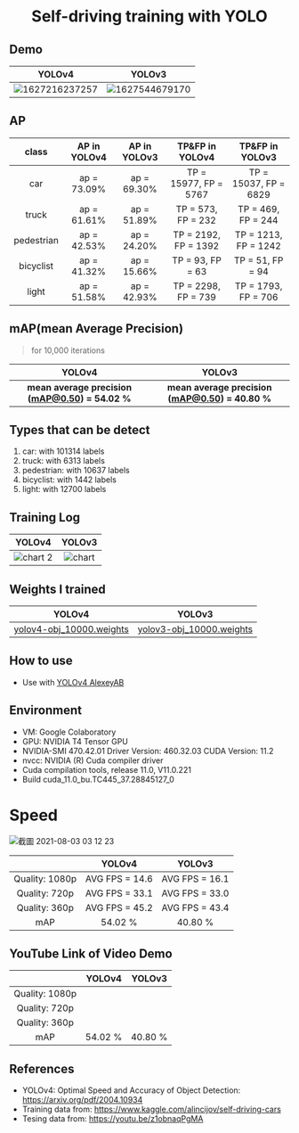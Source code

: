 <h1 align="center">Self-driving training with YOLO</h1>

## Demo
YOLOv4             |  YOLOv3
:-------------------------:|:-------------------------:
![1627216237257](https://user-images.githubusercontent.com/34447298/126899013-21aadbf8-b79e-46ad-b63e-0d3d0f59cab5.gif) | ![1627544679170](https://user-images.githubusercontent.com/34447298/127452341-4deb4463-1c65-4923-a30f-6aa8326c46cd.gif)


## AP
class             |  AP in YOLOv4 |  AP in YOLOv3 | TP&FP in YOLOv4 | TP&FP in YOLOv3
:-------------------------:|:-------------------------:|:-------------------------:|:-------------------------:|:-------------------------:
car | ap = 73.09% | ap = 69.30% | TP = 15977, FP = 5767 | TP = 15037, FP = 6829
truck | ap = 61.61% | ap = 51.89% | TP = 573, FP = 232 | TP = 469, FP = 244
pedestrian | ap = 42.53% | ap = 24.20% | TP = 2192, FP = 1392 | TP = 1213, FP = 1242
bicyclist | ap = 41.32% | ap = 15.66% | TP = 93, FP = 63| TP = 51, FP = 94
light | ap = 51.58% | ap = 42.93% | TP = 2298, FP = 739 | TP = 1793, FP = 706


## mAP(mean Average Precision)
> for 10,000 iterations

YOLOv4             |  YOLOv3
:-------------------------:|:-------------------------:
**mean average precision (mAP@0.50) = 54.02 %** | **mean average precision (mAP@0.50) = 40.80 %**


## Types that can be detect
1. car: with 101314 labels
2. truck: with 6313 labels
3. pedestrian: with 10637 labels
4. bicyclist: with 1442 labels
5. light: with 12700 labels

## Training Log
YOLOv4             |  YOLOv3
:-------------------------:|:-------------------------:
![chart 2](https://user-images.githubusercontent.com/34447298/127896489-c0760257-baf9-4b7b-b9de-a7ec24c86907.jpg)| ![chart](https://user-images.githubusercontent.com/34447298/127447409-ed86928f-d060-440b-925c-fc0bedb69b0c.png)



## Weights I trained
YOLOv4             |  YOLOv3
:-------------------------:|:-------------------------:
<a href='https://drive.google.com/file/d/1UcwVXnIwra52eKY-a8jHg2AT6tALBnpw/view?usp=sharing' target="_blank">yolov4-obj_10000.weights</a> | <a href='https://drive.google.com/file/d/1Hrf_RzsQWD8oRv5UX37C9JvF8QO8w7qp/view?usp=sharing' target="_blank">yolov3-obj_10000.weights</a>


## How to use

- Use with <a href='https://github.com/AlexeyAB/darknet' target="_blank">YOLOv4 AlexeyAB</a>


## Environment

- VM: Google Colaboratory
- GPU: NVIDIA T4 Tensor GPU
- NVIDIA-SMI 470.42.01    Driver Version: 460.32.03    CUDA Version: 11.2
- nvcc: NVIDIA (R) Cuda compiler driver
- Cuda compilation tools, release 11.0, V11.0.221
- Build cuda_11.0_bu.TC445_37.28845127_0


# Speed
![截圖 2021-08-03 03 12 23](https://user-images.githubusercontent.com/34447298/127911607-36a57c7c-bc86-4541-a0af-308f4435dccf.png)

| | YOLOv4             |  YOLOv3
|:-------------------------:|:-------------------------:|:-------------------------:
|Quality: 1080p | AVG FPS = 14.6 | AVG FPS = 16.1
|Quality: 720p | AVG FPS = 33.1 | AVG FPS = 33.0
|Quality: 360p | AVG FPS = 45.2 | AVG FPS = 43.4
| mAP | 54.02 % | 40.80 %


## YouTube Link of Video Demo

| | YOLOv4             |  YOLOv3
|:-------------------------:|:-------------------------:|:-------------------------:
|Quality: 1080p | 
|Quality: 720p | 
|Quality: 360p | 
| mAP | 54.02 % | 40.80 %

## References
- YOLOv4: Optimal Speed and Accuracy of Object Detection: https://arxiv.org/pdf/2004.10934
- Training data from: https://www.kaggle.com/alincijov/self-driving-cars
- Tesing data from: https://youtu.be/z1obnaqPgMA
